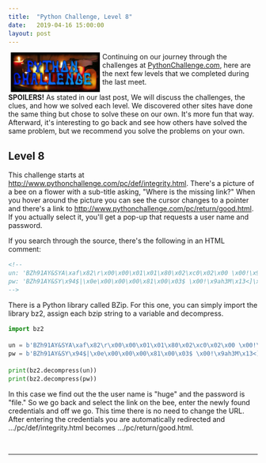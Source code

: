 ```yaml
---
title:  "Python Challenge, Level 8"
date:   2019-04-16 15:00:00
layout: post
---
```


<img src="/images/PyChallenge.jpg" alt="Python Challenge" align="left" hspace="5" style="width:180px;">


Continuing on our journey through the challenges at [PythonChallenge.com](www.pythonchallenge.com), here are the next 
few levels that we completed during the last meet.

**SPOILERS!** As stated in our last post, We will discuss the challenges, the clues, and how we solved each level. We 
discovered other sites have done the same thing but chose to solve these on our own. It's more fun that way. Afterward, 
it's interesting to go back and see how others have solved the same problem, but we recommend you solve the problems on 
your own. 

## Level 8
This challenge starts at http://www.pythonchallenge.com/pc/def/integrity.html. There's a picture of a bee on a flower 
with a sub-title asking, "Where is the missing link?" When you hover around the picture you can see the cursor changes 
to a pointer and there's a link to http://www.pythonchallenge.com/pc/return/good.html. If you actually select it, you'll
get a pop-up that requests a user name and password. 

If you search through the source, there's the following in an HTML comment:

```html
<!--
un: 'BZh91AY&SYA\xaf\x82\r\x00\x00\x01\x01\x80\x02\xc0\x02\x00 \x00!\x9ah3M\x07<]\xc9\x14\xe1BA\x06\xbe\x084'
pw: 'BZh91AY&SY\x94$|\x0e\x00\x00\x00\x81\x00\x03$ \x00!\x9ah3M\x13<]\xc9\x14\xe1BBP\x91\xf08'
-->
```

<!--break-->
There is a Python library called BZip. For this one, you can simply import the library bz2, assign each bzip string to a
variable and decompress. 


```python
import bz2

un = b'BZh91AY&SYA\xaf\x82\r\x00\x00\x01\x01\x80\x02\xc0\x02\x00 \x00!\x9ah3M\x07<]\xc9\x14\xe1BA\x06\xbe\x084'
pw = b'BZh91AY&SY\x94$|\x0e\x00\x00\x00\x81\x00\x03$ \x00!\x9ah3M\x13<]\xc9\x14\xe1BBP\x91\xf08'

print(bz2.decompress(un))
print(bz2.decompress(pw))
```

In this case we find out the the user name is "huge" and the password is "file." So we go back and select the link on 
the bee, enter the newly found credentials and off we go. This time there is no need to change the URL. After entering 
the credentials you are automatically redirected and .../pc/def/integrity.html becomes .../pc/return/good.html. 

<br/>
<hr /> 